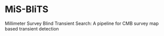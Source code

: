 # MiS-BliTS
Millimeter Survey Blind Transient Search: A pipeline for CMB survey map based transient detection
